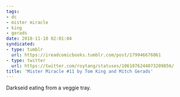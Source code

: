 ```yaml
---
tags:
- dc
- mister miracle
- king
- gerads
date: 2018-11-10 02:01:04
syndicated:
- type: tumblr
  url: https://ireadcomicbooks.tumblr.com/post/179946676061
- type: twitter
  url: https://twitter.com/roytang/statuses/1061076244073209856/
title: 'Mister Miracle #11 by Tom King and Mitch Gerads'
---
```


Darkseid eating from a veggie tray. 